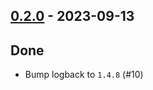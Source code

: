 ## [0.2.0](https://github.com/kevin-lee/logback-scala-interop/issues?q=is%3Aissue+is%3Aclosed+milestone%3Am2) - 2023-09-13

## Done
* Bump logback to `1.4.8` (#10)
